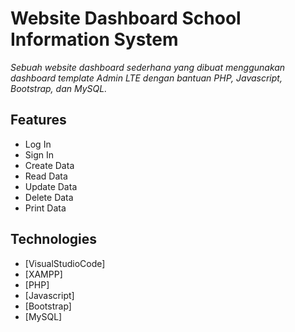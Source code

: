 # Website Dashboard School Information System

*Sebuah website dashboard sederhana yang dibuat menggunakan dashboard template Admin LTE dengan bantuan PHP, Javascript, Bootstrap, dan MySQL.*

## Features
- Log In
- Sign In
- Create Data
- Read Data
- Update Data
- Delete Data
- Print Data

## Technologies
- [VisualStudioCode]
- [XAMPP]
- [PHP]
- [Javascript]
- [Bootstrap]
- [MySQL]
